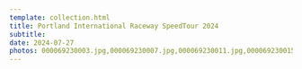 ```yaml
---
template: collection.html
title: Portland International Raceway SpeedTour 2024
subtitle: 
date: 2024-07-27
photos: 000069230003.jpg,000069230007.jpg,000069230011.jpg,000069230015.jpg,000069230019.jpg,000069230023.jpg,000070420033.jpg,000069230004.jpg,000069230008.jpg,000069230012.jpg,000069230016.jpg,000069230020.jpg,000069230024.jpg,000070420034.jpg,000069230005.jpg,000069230009.jpg,000069230013.jpg,000069230017.jpg,000069230021.jpg,000069230025.jpg,000070420035.jpg,000069230006.jpg,000069230010.jpg,000069230014.jpg,000069230018.jpg,000069230022.jpg,000070420032.jpg,000070420036.jpg
---
```

